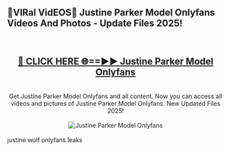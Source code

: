 <h2>🔴VIRal VidEOS🔴 Justine Parker Model Onlyfans Videos And Photos - Update Files 2025!</h2>
<br>
<div align="center">
<h2><a href="https://virallinks.top/odZfE0" rel="nofollow">🔴 CLICK HERE 🌐==►► Justine Parker Model Onlyfans</a></h2>
<br>
Get Justine Parker Model Onlyfans and all content. Now you can access all videos and pictures of Justine Parker Model Onlyfans. New Updated Files 2025!
<br>
<br>
<a href="https://virallinks.top/odZfE0" rel="nofollow" data-target="animated-image.originalLink"><img src="https://i.imgur.com/dJHk4Zq.gif)" alt="Justine Parker Model Onlyfans" style="max-width: 100%; display: inline-block;" data-target="animated-image.originalImage"></a>
</div>
<br>
justine wolf onlyfans leaks